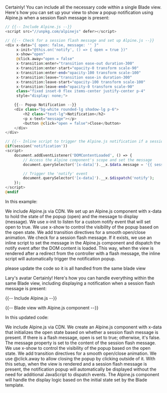 Certainly! You can include all the necessary code within a single Blade view. Here's how you can set up your view to show a popup notification using Alpine.js when a session flash message is present:
```php
// {{-- Include Alpine.js --}}
<script src="//unpkg.com/alpinejs" defer></script>

// {{-- Check for a session flash message and set up Alpine.js --}}
<div x-data="{ open: false, message: '' }"
     x-init="@this.on('notify', () => { open = true })"
     x-show="open"
     @click.away="open = false"
     x-transition:enter="transition ease-out duration-300"
     x-transition:enter-start="opacity-0 transform scale-90"
     x-transition:enter-end="opacity-100 transform scale-100"
     x-transition:leave="transition ease-in duration-300"
     x-transition:leave-start="opacity-100 transform scale-100"
     x-transition:leave-end="opacity-0 transform scale-90"
     class="fixed inset-0 flex items-center justify-center p-4"
     style="display: none;">

    {{-- Popup Notification --}}
    <div class="bg-white rounded-lg shadow-lg p-6">
        <h2 class="text-lg">Notification</h2>
        <p x-text="message"></p>
        <button @click="open = false">Close</button>
    </div>
</div>

// {{-- Inline script to trigger the Alpine.js notification if a session message exists --}}
@if(session('notification'))
<script>
    document.addEventListener('DOMContentLoaded', () => {
        // Access the Alpine component's scope and set the message
        document.querySelector('[x-data]').__x.$data.message = '{{ session('notification') }}';

        // Trigger the 'notify' event
        document.querySelector('[x-data]').__x.$dispatch('notify');
    });
</script>
@endif
```

In this example:

We include Alpine.js via CDN.
We set up an Alpine.js component with x-data to hold the state of the popup (open) and the message to display (message).
We use x-init to listen for a custom notify event that will set open to true.
We use x-show to control the visibility of the popup based on the open state.
We add transition directives for a smooth open/close animation.
We check for a session flash message. If it exists, we use an inline script to set the message in the Alpine.js component and dispatch the notify event after the DOM content is loaded.
This way, when the view is rendered after a redirect from the controller with a flash message, the inline script will automatically trigger the notification popup.

please update the code so it is all handled from the same blade view

Lary's avatar
Certainly! Here's how you can handle everything within the same Blade view, including displaying a notification when a session flash message is present:

{{-- Include Alpine.js --}}
<script src="//unpkg.com/alpinejs" defer></script>

{{-- Blade view with Alpine.js component --}}
<div x-data="{ open: @if(session('notification')) true @else false @endif, message: '{{ session('notification') }}' }"
     x-show="open"
     @click.away="open = false"
     x-transition:enter="transition ease-out duration-300"
     x-transition:enter-start="opacity-0 transform scale-90"
     x-transition:enter-end="opacity-100 transform scale-100"
     x-transition:leave="transition ease-in duration-300"
     x-transition:leave-start="opacity-100 transform scale-100"
     x-transition:leave-end="opacity-0 transform scale-90"
     class="fixed inset-0 flex items-center justify-center p-4"
     style="display: none;">

    {{-- Popup Notification --}}
    <div class="bg-white rounded-lg shadow-lg p-6">
        <h2 class="text-lg">Notification</h2>
        <p x-text="message"></p>
        <button @click="open = false">Close</button>
    </div>
</div>
In this updated code:

We include Alpine.js via CDN.
We create an Alpine.js component with x-data that initializes the open state based on whether a session flash message is present. If there is a flash message, open is set to true; otherwise, it's false.
The message property is set to the content of the session flash message.
We use x-show to control the visibility of the popup based on the open state.
We add transition directives for a smooth open/close animation.
We use @click.away to allow closing the popup by clicking outside of it.
With this setup, when the view is rendered and a session flash message is present, the notification popup will automatically be displayed without the need for additional JavaScript to dispatch events. The Alpine.js component will handle the display logic based on the initial state set by the Blade template.
